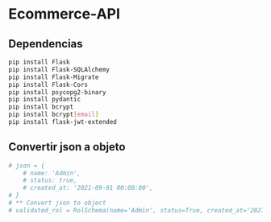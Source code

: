 # Ecommerce-API

## Dependencias

```bash
pip install Flask
pip install Flask-SQLAlchemy
pip install Flask-Migrate
pip install Flask-Cors
pip install psycopg2-binary
pip install pydantic
pip install bcrypt
pip install bcrypt[email]
pip install flask-jwt-extended
```

## Convertir json a objeto

```python
# json = {
    # name: 'Admin',
    # status: true,
    # created_at: '2021-09-01 00:00:00',
# }
# ** Convert json to object
# validated_rol = RolSchema(name='Admin', status=True, created_at='2021-09-01 00:00:00')
```